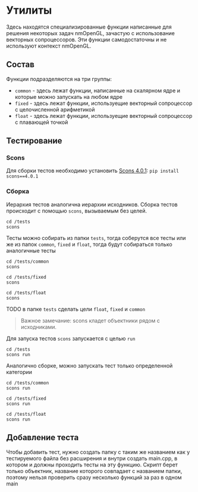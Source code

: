 # Утилиты

Здесь находятся специализированные функции написанные для решения некоторых задач nmOpenGL, зачастую с использование векторных сопроцессоров. Эти функции самодостаточны и не используют контекст nmOpenGL.

## Состав

Функции подразделяются на три группы:
* `common` - здесь лежат функции, написанные на скалярном ядре и которые можно запускать на любом ядре
* `fixed` - здесь лежат функции, используещие векторный сопроцессор с целочисленной арифметикой
* `float` - здесь лежат функции, используещие векторный сопроцессор с плавающей точкой

## Тестирование

### Scons

Для сборки тестов необходимо установить [Scons 4.0.1](https://www.scons.org/doc/production/HTML/scons-user.html#chap-build-install): `pip install scons==4.0.1`


### Сборка
Иерархия тестов аналогична иерархии исходников. Сборка тестов происходит с помощью `scons`, вызываемым без целей. 

```
cd /tests
scons
```

Тесты можно собирать из папки `tests`, тогда соберутся все тесты или же из папок `common`, `fixed` и `float`, тогда будут собираться только аналогичные тесты

```
cd /tests/common
scons
```
```
cd /tests/fixed
scons
```
```
cd /tests/float
scons
```

TODO в папке `tests` сделать цели `float`, `fixed` и `common` 

> Важное замечание: scons кладет объектники рядом с исходниками.

Для запуска тестов `scons` запускается с целью `run`

```
cd /tests
scons run
```

Аналогично сборке, можно запускать тест только определенной категории

```
cd /tests/common
scons run
```
```
cd /tests/fixed
scons run
```
```
cd /tests/float
scons run
```

## Добавление теста

Чтобы добавить тест, нужно создать папку с таким же названием как у тестируемого файла без расширения и внутри создать main.cpp, в котором и должны проходить тесты на эту функцию. Скрипт берет только объектник, название которого совпадает с названием папки, поэтому нельзя проверить сразу несколько функций за раз в одном main